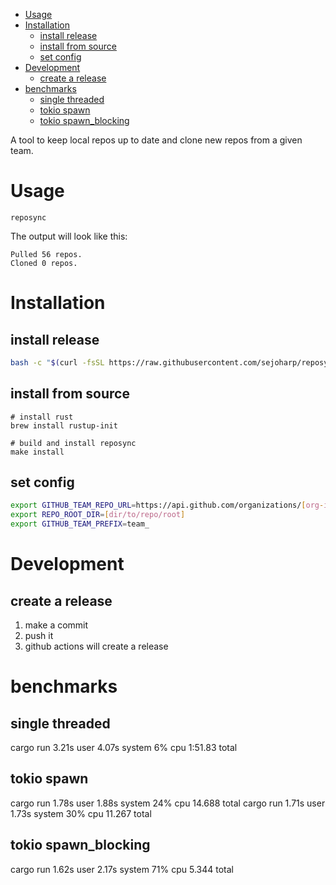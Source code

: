 <!-- TOC -->
- [Usage](#usage)
- [Installation](#installation)
  - [install release](#install-release)
  - [install from source](#install-from-source)
  - [set config](#set-config)
- [Development](#development)
  - [create a release](#create-a-release)
- [benchmarks](#benchmarks)
  - [single threaded](#single-threaded)
  - [tokio spawn](#tokio-spawn)
  - [tokio spawn\_blocking](#tokio-spawn_blocking)
<!-- TOC -->


A tool to keep local repos up to date and clone new repos from a given team.

# Usage

```shell
reposync
```

The output will look like this:

```
Pulled 56 repos.
Cloned 0 repos.
```

# Installation

## install release
```bash
bash -c "$(curl -fsSL https://raw.githubusercontent.com/sejoharp/reposync/refs/heads/main/install.sh)"
```

## install from source
```shell
# install rust
brew install rustup-init

# build and install reposync
make install
```

## set config

```bash
export GITHUB_TEAM_REPO_URL=https://api.github.com/organizations/[org-id]/team/[team-id]/repos
export REPO_ROOT_DIR=[dir/to/repo/root]
export GITHUB_TEAM_PREFIX=team_
```

# Development

## create a release
1. make a commit 
2. push it
3. github actions will create a release

# benchmarks
## single threaded
cargo run  3.21s user 4.07s system 6% cpu 1:51.83 total

## tokio spawn
cargo run  1.78s user 1.88s system 24% cpu 14.688 total
cargo run  1.71s user 1.73s system 30% cpu 11.267 total

## tokio spawn_blocking
cargo run  1.62s user 2.17s system 71% cpu 5.344 total
